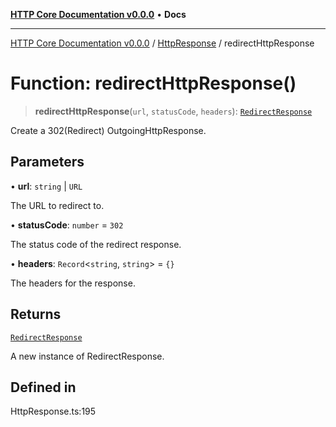 [**HTTP Core Documentation v0.0.0**](../../README.md) • **Docs**

***

[HTTP Core Documentation v0.0.0](../../modules.md) / [HttpResponse](../README.md) / redirectHttpResponse

# Function: redirectHttpResponse()

> **redirectHttpResponse**(`url`, `statusCode`, `headers`): [`RedirectResponse`](../../RedirectResponse/classes/RedirectResponse.md)

Create a 302(Redirect) OutgoingHttpResponse.

## Parameters

• **url**: `string` \| `URL`

The URL to redirect to.

• **statusCode**: `number` = `302`

The status code of the redirect response.

• **headers**: `Record`\<`string`, `string`\> = `{}`

The headers for the response.

## Returns

[`RedirectResponse`](../../RedirectResponse/classes/RedirectResponse.md)

A new instance of RedirectResponse.

## Defined in

HttpResponse.ts:195
